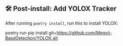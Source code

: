 ## 🛠 Post-install: Add YOLOX Tracker

After running `poetry install`, run this to install YOLOX:
 
poetry run pip install git+https://github.com/Megvii-BaseDetection/YOLOX.git

